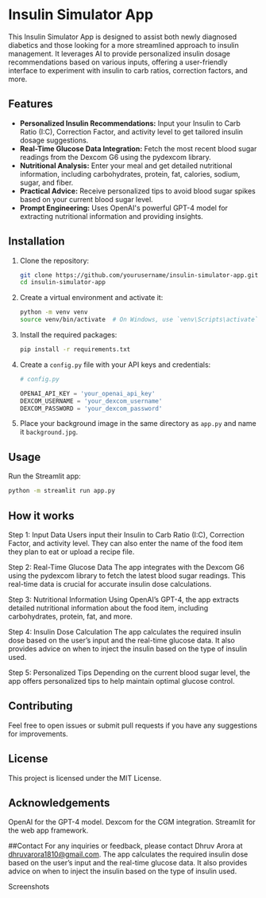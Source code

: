# Insulin Simulator App

This Insulin Simulator App is designed to assist both newly diagnosed diabetics and those looking for a more streamlined approach to insulin management. It leverages AI to provide personalized insulin dosage recommendations based on various inputs, offering a user-friendly interface to experiment with insulin to carb ratios, correction factors, and more.

## Features

- **Personalized Insulin Recommendations:** Input your Insulin to Carb Ratio (I:C), Correction Factor, and activity level to get tailored insulin dosage suggestions.
- **Real-Time Glucose Data Integration:** Fetch the most recent blood sugar readings from the Dexcom G6 using the pydexcom library.
- **Nutritional Analysis:** Enter your meal and get detailed nutritional information, including carbohydrates, protein, fat, calories, sodium, sugar, and fiber.
- **Practical Advice:** Receive personalized tips to avoid blood sugar spikes based on your current blood sugar level.
- **Prompt Engineering:** Uses OpenAI's powerful GPT-4 model for extracting nutritional information and providing insights.

## Installation

1. Clone the repository:

    ```bash
    git clone https://github.com/yourusername/insulin-simulator-app.git
    cd insulin-simulator-app
    ```

2. Create a virtual environment and activate it:

    ```bash
    python -m venv venv
    source venv/bin/activate  # On Windows, use `venv\Scripts\activate`
    ```

3. Install the required packages:

    ```bash
    pip install -r requirements.txt
    ```

4. Create a `config.py` file with your API keys and credentials:

    ```python
    # config.py

    OPENAI_API_KEY = 'your_openai_api_key'
    DEXCOM_USERNAME = 'your_dexcom_username'
    DEXCOM_PASSWORD = 'your_dexcom_password'
    ```

5. Place your background image in the same directory as `app.py` and name it `background.jpg`.

## Usage

Run the Streamlit app:

```bash
python -m streamlit run app.py
 ```

## How it works

Step 1: Input Data
Users input their Insulin to Carb Ratio (I:C), Correction Factor, and activity level. They can also enter the name of the food item they plan to eat or upload a recipe file.

Step 2: Real-Time Glucose Data
The app integrates with the Dexcom G6 using the pydexcom library to fetch the latest blood sugar readings. This real-time data is crucial for accurate insulin dose calculations.

Step 3: Nutritional Information
Using OpenAI’s GPT-4, the app extracts detailed nutritional information about the food item, including carbohydrates, protein, fat, and more.

Step 4: Insulin Dose Calculation
The app calculates the required insulin dose based on the user’s input and the real-time glucose data. It also provides advice on when to inject the insulin based on the type of insulin used.

Step 5: Personalized Tips
Depending on the current blood sugar level, the app offers personalized tips to help maintain optimal glucose control.

## Contributing
Feel free to open issues or submit pull requests if you have any suggestions for improvements.

## License
This project is licensed under the MIT License.

## Acknowledgements
OpenAI for the GPT-4 model.
Dexcom for the CGM integration.
Streamlit for the web app framework.

##Contact
For any inquiries or feedback, please contact Dhruv Arora at dhruvarora1810@gmail.com.
The app calculates the required insulin dose based on the user’s input and the real-time glucose data. It also provides advice on when to inject the insulin based on the type of insulin used.



Screenshots
